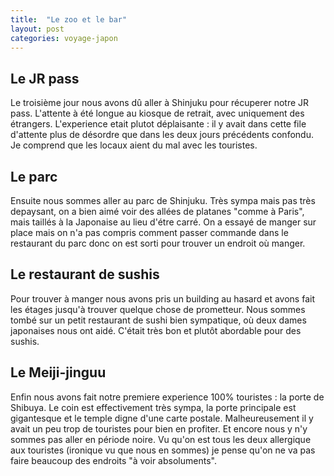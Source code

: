 ```yaml
---
title:  "Le zoo et le bar"
layout: post
categories: voyage-japon
---
```



## Le JR pass

Le troisième jour nous avons dû aller à Shinjuku pour récuperer notre JR pass. L'attente à été longue au kiosque de retrait, avec uniquement des étrangers. L'experience etait plutot déplaisante : il y avait dans cette file d'attente plus de désordre que dans les deux  jours précédents confondu. Je comprend que les locaux aient du mal avec les touristes.


## Le parc

Ensuite nous sommes aller au parc de Shinjuku. Très sympa mais pas très depaysant, on a bien aimé voir des allées de platanes "comme à Paris", mais taillés à la Japonaise au lieu d'étre carré. On a essayé de manger sur place mais on n'a pas compris comment passer commande dans le restaurant du parc donc on est sorti pour trouver un endroit où manger.

## Le restaurant de sushis

Pour trouver à manger nous avons pris un building au hasard et avons fait les étages jusqu'à trouver quelque chose de prometteur. Nous sommes tombé sur un petit restaurant de sushi bien sympatique, où deux dames japonaises nous ont aidé. C'était très bon et plutôt abordable pour des sushis.

## Le Meiji-jinguu

Enfin nous avons fait notre premiere experience 100% touristes : la porte de Shibuya. Le coin est effectivement très sympa, la porte principale est gigantesque et le temple digne d'une carte postale. Malheureusement il y avait un peu trop de touristes pour bien en profiter. Et encore nous y n'y sommes pas aller en période noire. Vu qu'on est tous les deux allergique aux touristes (ironique vu que nous en sommes) je pense qu'on ne va pas faire beaucoup des endroits "à voir absoluments".
